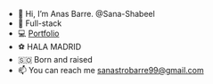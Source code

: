 - 👋 Hi, I’m Anas Barre.   @Sana-Shabeel
- 🌱 Full-stack
- 💻 [Portfolio](https://anas-barre.netlify.app/)
- ⚽️ HALA MADRID
- 🇸🇴 Born and raised
- 📫 You can reach me sanastrobarre99@gmail.com

